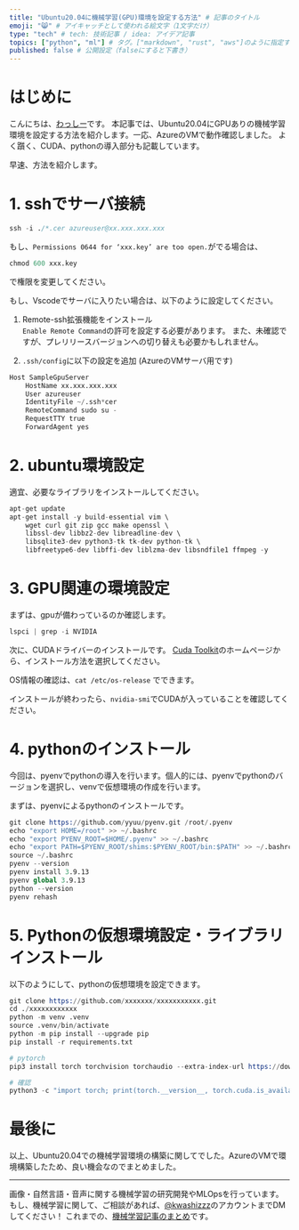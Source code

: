 ```yaml
---
title: "Ubuntu20.04に機械学習(GPU)環境を設定する方法" # 記事のタイトル
emoji: "😸" # アイキャッチとして使われる絵文字（1文字だけ）
type: "tech" # tech: 技術記事 / idea: アイデア記事
topics: ["python", "ml"] # タグ。["markdown", "rust", "aws"]のように指定する
published: false # 公開設定（falseにすると下書き）
---
```


# はじめに

こんにちは、[わっしー](https://twitter.com/kwashizzz)です。
本記事では、Ubuntu20.04にGPUありの機械学習環境を設定する方法を紹介します。一応、AzureのVMで動作確認しました。
よく躓く、CUDA、pythonの導入部分も記載しています。

早速、方法を紹介します。

# 1. sshでサーバ接続

```s
ssh -i ./*.cer azureuser@xx.xxx.xxx.xxx
```

もし、`Permissions 0644 for ‘xxx.key’ are too open.`がでる場合は、

```s
chmod 600 xxx.key
```
で権限を変更してください。

もし、Vscodeでサーバに入りたい場合は、以下のように設定してください。

1. Remote-ssh拡張機能をインストール  
`Enable Remote Command`の許可を設定する必要があります。
また、未確認ですが、プレリリースバージョンへの切り替えも必要かもしれません。

2. `.ssh/config`に以下の設定を追加 (AzureのVMサーバ用です)

```s
Host SampleGpuServer
    HostName xx.xxx.xxx.xxx
    User azureuser
    IdentityFile ~/.ssh*cer
    RemoteCommand sudo su -
    RequestTTY true
    ForwardAgent yes
```

# 2. ubuntu環境設定
適宜、必要なライブラリをインストールしてください。

```s
apt-get update
apt-get install -y build-essential vim \
    wget curl git zip gcc make openssl \
    libssl-dev libbz2-dev libreadline-dev \
    libsqlite3-dev python3-tk tk-dev python-tk \
    libfreetype6-dev libffi-dev liblzma-dev libsndfile1 ffmpeg -y
```
# 3. GPU関連の環境設定

まずは、gpuが備わっているのか確認します。

```s
lspci | grep -i NVIDIA
```

次に、CUDAドライバーのインストールです。
[Cuda Toolkit](https://developer.nvidia.com/cuda-downloads)のホームページから、インストール方法を選択してください。

OS情報の確認は、`cat /etc/os-release` でできます。

インストールが終わったら、`nvidia-smi`でCUDAが入っていることを確認してください。

# 4. pythonのインストール

今回は、pyenvでpythonの導入を行います。個人的には、pyenvでpythonのバージョンを選択し、venvで仮想環境の作成を行います。

まずは、pyenvによるpythonのインストールです。

```s
git clone https://github.com/yyuu/pyenv.git /root/.pyenv
echo "export HOME=/root" >> ~/.bashrc 
echo "export PYENV_ROOT=$HOME/.pyenv" >> ~/.bashrc 
echo "export PATH=$PYENV_ROOT/shims:$PYENV_ROOT/bin:$PATH" >> ~/.bashrc 
source ~/.bashrc
pyenv --version
pyenv install 3.9.13
pyenv global 3.9.13
python --version
pyenv rehash
```

# 5. Pythonの仮想環境設定・ライブラリインストール

以下のようにして、pythonの仮想環境を設定できます。

```s
git clone https://github.com/xxxxxxx/xxxxxxxxxxx.git
cd ./xxxxxxxxxxxx
python -m venv .venv
source .venv/bin/activate
python -m pip install --upgrade pip
pip install -r requirements.txt 

# pytorch
pip3 install torch torchvision torchaudio --extra-index-url https://download.pytorch.org/whl/cu113

# 確認
python3 -c "import torch; print(torch.__version__, torch.cuda.is_available())"
```

# 最後に

以上、Ubuntu20.04での機械学習環境の構築に関してでした。AzureのVMで環境構築したため、良い機会なのでまとめました。

---

画像・自然言語・音声に関する機械学習の研究開発やMLOpsを行っています。もし、機械学習に関して、ご相談があれば、[@kwashizzz](https://twitter.com/kwashizzz)のアカウントまでDMしてください！
これまでの、[機械学習記事のまとめ](https://zenn.dev/kwashizzz/articles/my-ml-articles-summary)です。

